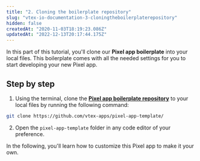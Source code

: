 ```yaml
---
title: "2. Cloning the boilerplate repository"
slug: "vtex-io-documentation-3-cloningtheboilerplaterepository"
hidden: false
createdAt: "2020-11-03T18:19:23.086Z"
updatedAt: "2022-12-13T20:17:44.175Z"
---
```

In this part of this tutorial, you'll clone our **Pixel app boilerplate** into your local files. This boilerplate comes with all the needed settings for you to start developing your new Pixel app.

## Step by step

1. Using the terminal, clone the [**Pixel app boilerplate repository**](https://github.com/vtex-apps/pixel-app-template/) to your local files by running the following command:

  ```sh
  git clone https://github.com/vtex-apps/pixel-app-template/
  ```
  
2. Open the `pixel-app-template` folder in any code editor of your preference.

In the following, you'll learn how to customize this Pixel app to make it your own.
